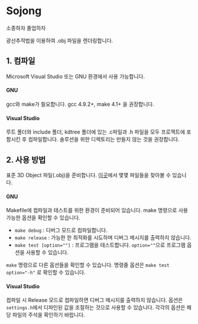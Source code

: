 # Sojong #
소종하자 졸업하자

광선추적법을 이용하여 .obj 파일을 렌더링합니다.

## 1. 컴파일 ##
Microsoft Visual Studio 또는 GNU 환경에서 사용 가능합니다.

#### GNU ####
gcc와 make가 필요합니다. gcc 4.9.2+, make 4.1+ 을 권장합니다.

#### Visual Studio ####
루트 폴더와 include 폴더, kdtree 폴더에 있는 .c파일과 .h 파일을 모두 프로젝트에 포함시킨 후 컴파일합니다. 솔루션을 위한 디렉토리는 만들지 않는 것을 권장합니다.

## 2. 사용 방법 ##
표준 3D Object 파일(.obj)을 준비합니다. [이곳](http://people.sc.fsu.edu/~jburkardt/data/obj/obj.html)에서 몇몇 파일들을 찾아볼 수 있습니다.

#### GNU ####
Makefile에 컴파일과 테스트를 위한 환경이 준비되어 있습니다. make 명령으로 사용 가능한 옵션을 확인할 수 있습니다.
 - `make debug` : 디버그 모드로 컴파일합니다.
 - `make release` : 가능한 한 최적화를 시도하며 디버그 메시지를 출력하지 않습니다.
 - `make test [option=""]` : 프로그램을 테스트합니다. `option=""`으로 프로그램 옵션을 사용할 수 있습니다.

`make` 명령으로 다른 옵션들을 확인할 수 있습니다. 명령줄 옵션은 `make test option="-h"` 로 확인할 수 있습니다.

#### Visual Studio ####
컴파일 시 Release 모드로 컴파일하면 디버그 메시지를 출력하지 않습니다. 옵션은 `settings.h`에서 디파인된 값을 조절하는 것으로 사용할 수 있습니다. 각각의 옵션은 해당 파일의 주석을 확인하기 바랍니다.
